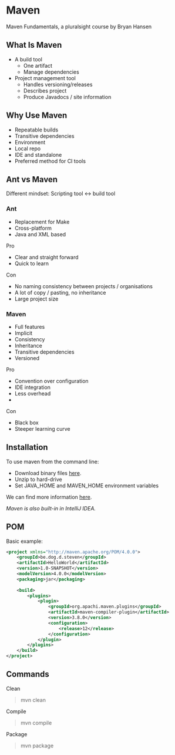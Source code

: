 # Maven

Maven Fundamentals, a pluralsight course by Bryan Hansen

## What Is Maven

- A build tool
  - One artifact
  - Manage dependencies
- Project management tool
  - Handles versioning/releases
  - Describes project
  - Produce Javadocs / site information

## Why Use Maven

- Repeatable builds
- Transitive dependencies
- Environment
- Local repo
- IDE and standalone
- Preferred method for CI tools

## Ant vs Maven

Different mindset:
Scripting tool <-> build tool

### Ant
- Replacement for Make
- Cross-platform
- Java and XML based

Pro
- Clear and straight forward
- Quick to learn

Con
- No naming consistency between projects / organisations
- A lot of copy / pasting, no inheritance
- Large project size

### Maven
- Full features
- Implicit
- Consistency
- Inheritance
- Transitive dependencies
- Versioned

Pro
- Convention over configuration
- IDE integration
- Less overhead
- 
Con
- Black box
- Steeper learning curve

## Installation

To use maven from the command line:

- Download binary files [here](https://maven.apache.org/download.cgi).
- Unzip to hard-drive
- Set JAVA_HOME and MAVEN_HOME environment variables

We can find more information [here](https://maven.apache.org/install.html).

*Maven is also built-in in IntelliJ IDEA.*

## POM

Basic example:

```xml
<project xmlns="http://maven.apache.org/POM/4.0.0">
    <groupId>be.dog.d.steven</groupId>
    <artifactId>HelloWorld</artifactId>
    <version>1.0-SNAPSHOT</version>
    <modelVersion>4.0.0</modelVersion>
    <packaging>jar</packaging>
    
    <build>
        <plugins>
            <plugin>
                <groupId>org.apachi.maven.plugins</groupId>
                <artifactId>maven-compiler-plugin</artifactId>
                <version>3.8.0</version>
                <configuration>
                    <release>12</release>
                </configuration>
            </plugin>
        </plugins>
    </build>
</project>
```

## Commands

Clean
> mvn clean

Compile
> mvn compile

Package
> mvn package